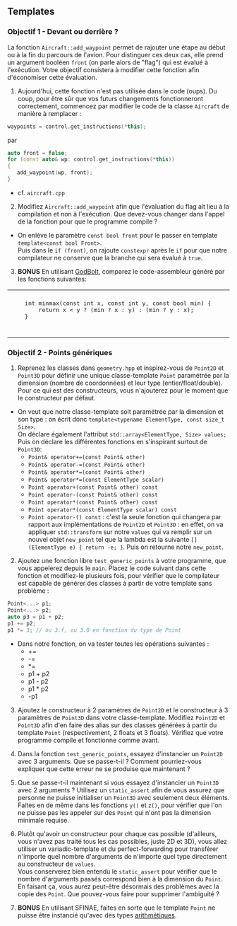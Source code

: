 ## Templates

### Objectif 1 - Devant ou derrière ?

La fonction `Aircraft::add_waypoint` permet de rajouter une étape au début ou à la fin du parcours de l'avion. Pour
distinguer ces deux cas, elle prend un argument booléen `front` (on parle alors de "flag") qui est évalué à l'exécution.
Votre objectif consistera à modifier cette fonction afin d'économiser cette évaluation.

1. Aujourd'hui, cette fonction n'est pas utilisée dans le code (oups). Du coup, pour être sûr que vos futurs changements
   fonctionneront correctement, commencez par modifier le code de la classe `Aircraft` de manière à remplacer :

```cpp
waypoints = control.get_instructions(*this);
```

par

```cpp
auto front = false;
for (const auto& wp: control.get_instructions(*this))
{
   add_waypoint(wp, front);
}
```

- cf. `aircraft.cpp`

2. Modifiez `Aircraft::add_waypoint` afin que l'évaluation du flag ait lieu à la compilation et non à l'exécution. Que
   devez-vous changer dans l'appel de la fonction pour que le programme compile ?

- On enlève le paramètre `const bool front` pour le passer en template  `template<const bool Front>`.\
  Puis dans le `if (front)`, on rajoute `constexpr` après le `if` pour que notre compilateur ne conserve que la branche
  qui sera évalué à `true`.

3. **BONUS** En utilisant [GodBolt](https://godbolt.org/), comparez le code-assembleur généré par les fonctions
   suivantes:

<table border="0">
 <tr>
    <td><pre lang="c++">
    int minmax(const int x, const int y, const bool min) {
        return x &lt; y ? (min ? x : y) : (min ? y : x);
    }
    </pre></td>
    <td><pre lang="c++">
    template&lt;bool min&gt;
    int minmax(const int x, const int y){
        return x &lt; y ? (min ? x : y) : (min ? y : x);
    }
    </pre></td>
 </tr>
</table>

### Objectif 2 - Points génériques

1. Reprenez les classes dans `geometry.hpp` et inspirez-vous de `Point2D` et `Point3D` pour définir une unique
   classe-template `Point` paramétrée par la dimension (nombre de coordonnées) et leur type (entier/float/double). Pour
   ce qui est des constructeurs, vous n'ajouterez pour le moment que le constructeur par défaut.

- On veut que notre classe-template soit paramétrée par la dimension et son type : on écrit
  donc `template<typename ElementType, const size_t Size>`.\
  On déclare également l'attribut `std::array<ElementType, Size> values;`\
  Puis on déclare les différentes fonctions en s'inspirant surtout de `Point3D`:
    - `Point& operator+=(const Point& other)`
    - `Point& operator-=(const Point& other)`
    - `Point& operator*=(const Point& other)`
    - `Point& operator*=(const ElementType scalar)`
    - `Point operator+(const Point& other) const`
    - `Point operator-(const Point& other) const`
    - `Point operator*(const Point& other) const`
    - `Point operator*(const ElementType scalar) const`
    - `Point operator-() const` : c'est la seule fonction qui changera par rapport aux implémentations de `Point2D`
      et `Point3D` : en effet, on va appliquer `std::transform` sur notre `values` qui va remplir sur un nouvel
      objet `new_point` tel que la lambda est la suivante `[](ElementType e) { return -e; }`. Puis on retourne
      notre `new_point`.

2. Ajoutez une fonction libre `test_generic_points` à votre programme, que vous appelerez depuis le `main`. Placez le
   code suivant dans cette fonction et modifiez-le plusieurs fois, pour vérifier que le compilateur est capable de
   générer des classes à partir de votre template sans problème :

```cpp
Point<...> p1;
Point<...> p2;
auto p3 = p1 + p2;
p1 += p2;
p1 *= 3; // ou 3.f, ou 3.0 en fonction du type de Point
```

- Dans notre fonction, on va tester toutes les opérations suivantes :
    - +=
    - -=
    - *=
    - p1 + p2
    - p1 - p2
    - p1 * p2
    - -p1

3. Ajoutez le constructeur à 2 paramètres de `Point2D` et le constructeur à 3 paramètres de `Point3D` dans votre
   classe-template. Modifiez `Point2D` et `Point3D` afin d'en faire des alias sur des classes générées à partir du
   template `Point` (respectivement, 2 floats et 3 floats). Vérifiez que votre programme compile et fonctionne comme
   avant.

4. Dans la fonction `test_generic_points`, essayez d'instancier un `Point2D` avec 3 arguments. Que se passe-t-il ?
   Comment pourriez-vous expliquer que cette erreur ne se produise que maintenant ?

5. Que se passe-t-il maintenant si vous essayez d'instancier un `Point3D` avec 2 arguments ? Utilisez un `static_assert`
   afin de vous assurez que personne ne puisse initialiser un `Point3D` avec seulement deux éléments. Faites en de même
   dans les fonctions `y()` et `z()`, pour vérifier que l'on ne puisse pas les appeler sur des `Point` qui n'ont pas la
   dimension minimale requise.

6. Plutôt qu'avoir un constructeur pour chaque cas possible (d'ailleurs, vous n'avez pas traité tous les cas possibles,
   juste 2D et 3D), vous allez utiliser un variadic-template et du perfect-forwarding pour transférer n'importe quel
   nombre d'arguments de n'importe quel type directement au constructeur de `values`.  
   Vous conserverez bien entendu le `static_assert` pour vérifier que le nombre d'arguments passés correspond bien à la
   dimension du `Point`.\
   En faisant ça, vous aurez peut-être désormais des problèmes avec la copie des `Point`. Que pouvez-vous faire pour
   supprimer l'ambiguité ?

7. **BONUS** En utilisant SFINAE, faites en sorte que le template `Point` ne puisse être instancié qu'avec des
   types [arithmétiques](https://en.cppreference.com/w/cpp/types/is_arithmetic).
